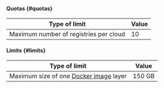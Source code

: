 #### Quotas {#quotas}

| Type of limit | Value |
| ----- | ----- |
| Maximum number of registries per cloud | 10 |

#### Limits {#limits}

| Type of limit | Value |
| ----- | ----- |
| Maximum size of one [Docker image](../container-registry/concepts/docker-image.md) layer | 150 GB |
